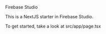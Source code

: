  Firebase Studio

This is a NextJS starter in Firebase Studio.

To get started, take a look at src/app/page.tsx